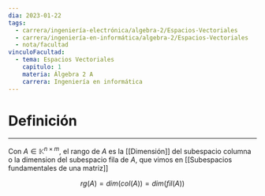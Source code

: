 ```yaml
---
dia: 2023-01-22
tags:
  - carrera/ingeniería-electrónica/algebra-2/Espacios-Vectoriales
  - carrera/ingeniería-en-informática/algebra-2/Espacios-Vectoriales
  - nota/facultad
vinculoFacultad:
  - tema: Espacios Vectoriales
    capitulo: 1
    materia: Álgebra 2 A
    carrera: Ingeniería en informática
---
```

# Definición
---
Con $A \in \mathbb{K}^{n \times m}$, el rango de $A$ es la [[Dimensión]] del subespacio columna o la dimension del subespacio fila de $A$, que vimos en [[Subespacios fundamentales de una matriz]]

$$rg(A)=dim(col(A))=dim(fil(A))$$